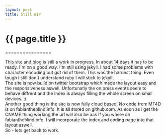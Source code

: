 ```yaml
---
layout: post
title: Still WIP
---
```

<h1>{{ page.title }}</h1>
================

This site and blog is still a work in progress. In about 14 days it has to be ready.
I'm on a good way. I'm still using jekyll. I had some problems with character encoding but got rid of them. This was the hardest thing. Even tough i still don't understand ruby I will stick to jekyll.   
The site is now build on twitter bootstrap which made the layout easy and the responsiveness aswell. Unfortunatly the on press events seem to behave diffrent and the index is always filling the whole screen on small devices. ;(  
Another good thing is the site is now fully cloud based. No code from MT4D is on fabiantheblind.info. It is all stored on github.com. As soon as i get the CNAME thing working the url will also be aas if you where on fabiantheblind.info. I will incorporate the index and coding page into that layout aswell.  
So - lets get back to work.  
